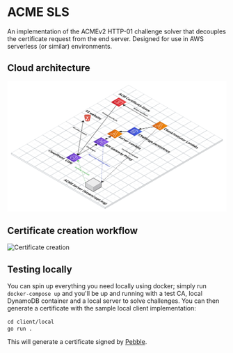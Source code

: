 # ACME SLS

An implementation of the ACMEv2 HTTP-01 challenge solver that decouples the
certificate request from the end server. Designed for use in AWS serverless
(or similar) environments.

## Cloud architecture

![Architecture](./ACME-SLS.png)

## Certificate creation workflow

![Certificate creation](http://www.plantuml.com/plantuml/proxy?cache=no&src=https://github.com/sjauld/acme-sls/blob/main/certificate-creation.iuml)


## Testing locally

You can spin up everything you need locally using docker; simply run
`docker-compose up` and you'll be up and running with a test CA, local
DynamoDB container and a local server to solve challenges. You can then generate
a certificate with the sample local client implementation:

```
cd client/local
go run .
```

This will generate a certificate signed by
[Pebble](https://github.com/letsencrypt/pebble).
